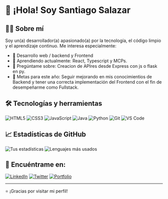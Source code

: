 # 👋 ¡Hola! Soy Santiago Salazar

## 🧑‍💻 Sobre mí
Soy un(a) desarrollador(a) apasionado(a) por la tecnología, el código limpio y el aprendizaje continuo. Me interesa especialmente:

- 🔧 Desarrollo web / backend y Frontend
- 🌱 Aprendiendo actualmente: React, Typescript y MCPs.
- 💬 Pregúntame sobre: Creacion de APIres desde Express con js o flask en py.
- 🎯 Metas para este año: Seguir mejorando en mis conocimientios de Backend y tener una correcta implementación del Frontend con el fin de desempeñarme como Fullstack.

## 🛠️ Tecnologías y herramientas
![HTML5](https://img.shields.io/badge/-HTML5-E34F26?style=flat&logo=html5&logoColor=white)
![CSS3](https://img.shields.io/badge/-CSS3-1572B6?style=flat&logo=css3)
![JavaScript](https://img.shields.io/badge/-JavaScript-F7DF1E?style=flat&logo=javascript&logoColor=black)
![Java](https://img.shields.io/badge/-Java-007396?style=flat&logo=java)
![Python](https://img.shields.io/badge/-Python-3776AB?style=flat&logo=python)
![Git](https://img.shields.io/badge/-Git-F05032?style=flat&logo=git)
![VS Code](https://img.shields.io/badge/-VS%20Code-007ACC?style=flat&logo=visual-studio-code)

## 📈 Estadísticas de GitHub

![Tus estadísticas](https://github-readme-stats.vercel.app/api?username=Santiagx2001&show_icons=true&theme=radical)
![Lenguajes más usados](https://github-readme-stats.vercel.app/api/top-langs/?username=Santiagx2001&layout=compact&theme=radical)

## 🔗 Encuéntrame en:
[![LinkedIn](https://img.shields.io/badge/-LinkedIn-blue?style=flat&logo=linkedin)](https://www.linkedin.com/in/tu-usuario)
[![Twitter](https://img.shields.io/badge/-Twitter-1DA1F2?style=flat&logo=twitter)](https://twitter.com/tu-usuario)
[![Portfolio](https://img.shields.io/badge/-Portafolio-000?style=flat&logo=github)](https://tu-portafolio.com)

---

⭐ ¡Gracias por visitar mi perfil!

